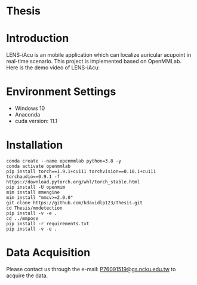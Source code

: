 # Thesis
# Introduction
LENS-iAcu is an mobile application which can localize auricular acupoint in real-time scenario. This project is implemented based on OpenMMLab.
Here is the demo video of LENS-iAcu:
# Environment Settings
* Windows 10
* Anaconda
* cuda version: 11.1
# Installation
```
conda create --name openmmlab python=3.8 -y
conda activate openmmlab
pip install torch==1.9.1+cu111 torchvision==0.10.1+cu111 torchaudio==0.9.1 -f https://download.pytorch.org/whl/torch_stable.html
pip install -U openmim
mim install mmengine
mim install "mmcv>=2.0.0"
git clone https://github.com/kdavidlp123/Thesis.git
cd Thesis/mmdetection
pip install -v -e .
cd ../mmpose
pip install -r requirements.txt
pip install -v -e .
```
# Data Acquisition
Please contact us through the e-mail: P76091519@gs.ncku.edu.tw to acquire the data.








